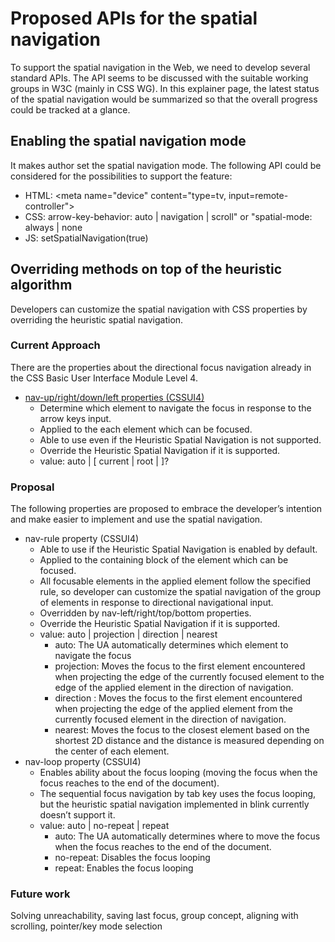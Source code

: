 # Proposed APIs for the spatial navigation
To support the spatial navigation in the Web, we need to develop several standard APIs. The API seems to be discussed with the suitable working groups in W3C (mainly in CSS WG). In this explainer page, the latest status of the spatial navigation would be summarized so that the overall progress could be tracked at a glance.

## Enabling the spatial navigation mode
It makes author set the spatial navigation mode. The following API could be considered for the possibilities to support the feature:
  - HTML: &lt;meta name="device" content="type=tv, input=remote-controller"&gt;
  - CSS: arrow-key-behavior: auto | navigation | scroll" or "spatial-mode: always | none
  - JS: setSpatialNavigation(true)
  
## Overriding methods on top of the heuristic algorithm
Developers can customize the spatial navigation with CSS properties by overriding the heuristic spatial navigation.

### Current Approach
There are the properties about the directional focus navigation already in the CSS Basic User Interface Module Level 4.
  - [nav-up/right/down/left properties (CSSUI4)](https://drafts.csswg.org/css-ui-4/#nav-dir)
    - Determine which element to navigate the focus in response to the arrow keys input.
    - Applied to the each element which can be focused.
    - Able to use even if the Heuristic Spatial Navigation is not supported.
    - Override the Heuristic Spatial Navigation if it is supported.
    - value: auto | <id> [ current | root | <target-name> ]?

### Proposal
The following properties are proposed to embrace the developer’s intention and make easier to implement and use the spatial navigation.
  - nav-rule property (CSSUI4)
    - Able to use if the Heuristic Spatial Navigation is enabled by default.
    - Applied to the containing block of the element which can be focused.
    - All focusable elements in the applied element follow the specified rule, so developer can customize the spatial navigation of the group of elements in response to directional navigational input.
    - Overridden by nav-left/right/top/bottom properties.
    - Override the Heuristic Spatial Navigation if it is supported.
    - value: auto | projection | direction | nearest
      - auto: The UA automatically determines which element to navigate the focus
      - projection: Moves the focus to the first element encountered when projecting the edge of the currently focused element to the edge of the applied element in the direction of navigation.
      - direction : Moves the focus to the first element encountered when projecting the edge of the applied element from the currently focused element in the direction of navigation.
      - nearest: Moves the focus to the closest element based on the shortest 2D distance and the distance is measured depending on the center of each element.
  - nav-loop property (CSSUI4)
    - Enables ability about the focus looping (moving the focus when the focus reaches to the end of the document).
    - The sequential focus navigation by tab key uses the focus looping, but the heuristic spatial navigation implemented in blink currently doesn’t support it.
    - value: auto | no-repeat | repeat
      - auto: The UA automatically determines where to move the focus when the focus reaches to the end of the document.
      - no-repeat: Disables the focus looping
      - repeat: Enables the focus looping
  
### Future work
Solving unreachability, saving last focus, group concept, aligning with scrolling, pointer/key mode selection
